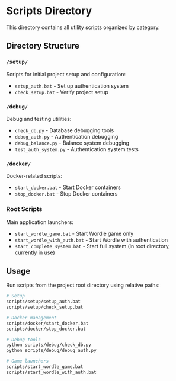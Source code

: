 # Scripts Directory

This directory contains all utility scripts organized by category.

## Directory Structure

### `/setup/`
Scripts for initial project setup and configuration:
- `setup_auth.bat` - Set up authentication system
- `check_setup.bat` - Verify project setup

### `/debug/` 
Debug and testing utilities:
- `check_db.py` - Database debugging tools
- `debug_auth.py` - Authentication debugging
- `debug_balance.py` - Balance system debugging  
- `test_auth_system.py` - Authentication system tests

### `/docker/`
Docker-related scripts:
- `start_docker.bat` - Start Docker containers
- `stop_docker.bat` - Stop Docker containers

### Root Scripts
Main application launchers:
- `start_wordle_game.bat` - Start Wordle game only
- `start_wordle_with_auth.bat` - Start Wordle with authentication
- `start_complete_system.bat` - Start full system (in root directory, currently in use)

## Usage

Run scripts from the project root directory using relative paths:
```bash
# Setup
scripts/setup/setup_auth.bat
scripts/setup/check_setup.bat

# Docker management
scripts/docker/start_docker.bat
scripts/docker/stop_docker.bat

# Debug tools
python scripts/debug/check_db.py
python scripts/debug/debug_auth.py

# Game launchers
scripts/start_wordle_game.bat
scripts/start_wordle_with_auth.bat
```
